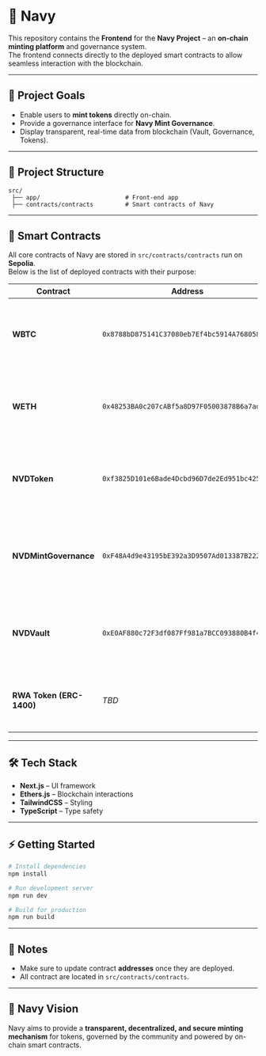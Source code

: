 # 🌊 Navy

This repository contains the **Frontend** for the **Navy Project** – an **on-chain minting platform** and governance system.  
The frontend connects directly to the deployed smart contracts to allow seamless interaction with the blockchain.

---

## 🚀 Project Goals
- Enable users to **mint tokens** directly on-chain.  
- Provide a governance interface for **Navy Mint Governance**.  
- Display transparent, real-time data from blockchain (Vault, Governance, Tokens).  

---

## 📂 Project Structure

```
src/
 ├── app/                        # Front-end app
 ├── contracts/contracts         # Smart contracts of Navy
```

---

## 📜 Smart Contracts

All core contracts of Navy are stored in `src/contracts/contracts` run on **Sepolia**.  
Below is the list of deployed contracts with their purpose:

| Contract              | Address | Description                                                                 |
|-----------------------|--------------------------|-----------------------------------------------------------------------------|
| **WBTC**              | `0x8788bD875141C37080eb7Ef4bc5914A768058169`                 | Test token simulating Wrapped Bitcoin. Used for testing and integration.    |
| **WETH**              | `0x48253BA0c207cABf5a8D97F05003878B6a7adc02`                 | Test token simulating Wrapped Ether. Used for testing and integration.        |
| **NVDToken**          | `0xf3825D101e6Bade4Dcbd96D7de2Ed951bc425e18`                 | The main **Navy Token Vietnam Dong (NVD)** used within the ecosystem.                    |
| **NVDMintGovernance** | `0xF48A4d9e43195bE392a3D9507Ad013387B22223D`                 | Governance contract controlling minting rules, permissions, and proposals.  |
| **NVDVault**          | `0xE0AF880c72F3df087Ff981a7BCC093880B4f4782`                 | Secure vault managing collateral, reserves, and overall protocol stability. |
| **RWA Token (ERC-1400)** | _TBD_ | Tokenized Real World Asset compliant with [ERC-1400](https://github.com/ndaxio/ERC1400). |

---

## 🛠️ Tech Stack
- **Next.js** – UI framework  
- **Ethers.js** – Blockchain interactions  
- **TailwindCSS** – Styling  
- **TypeScript** – Type safety  

---

## ⚡ Getting Started

```bash
# Install dependencies
npm install
```
```bash
# Run development server
npm run dev
```
```bash
# Build for production
npm run build
```

---

## 📌 Notes
- Make sure to update contract **addresses** once they are deployed.  
- All contract are located in `src/contracts/contracts`.  

---

## 🐋 Navy Vision
Navy aims to provide a **transparent, decentralized, and secure minting mechanism** for tokens, governed by the community and powered by on-chain smart contracts.
